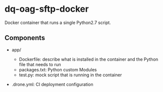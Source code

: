 # dq-oag-sftp-docker

Docker container that runs a single Python2.7 script.

## Components

- app/
  - Dockerfile: describe what is installed in the container and the Python file that needs to run
  - packages.txt: Python custom Modules
  - test.py: mock script that is running in the container

- .drone.yml: CI deployment configuration
